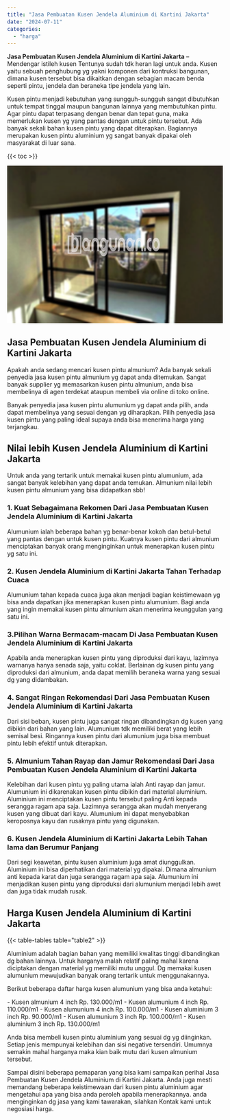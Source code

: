 ```yaml
---
title: "Jasa Pembuatan Kusen Jendela Aluminium di Kartini Jakarta"
date: "2024-07-11"
categories: 
  - "harga"
---
```


**Jasa Pembuatan Kusen Jendela Aluminium di Kartini Jakarta** – Mendengar istileh kusen Tentunya sudah tdk heran lagi untuk anda. Kusen yaitu sebuah penghubung yg yakni komponen dari kontruksi bangunan, dimana kusen tersebut bisa dikaitkan dengan sebagian macam benda seperti pintu, jendela dan beraneka tipe jendela yang lain.

Kusen pintu menjadi kebutuhan yang sungguh-sungguh sangat dibutuhkan untuk tempat tinggal maupun bangunan lainnya yang membutuhkan pintu. Agar pintu dapat terpasang dengan benar dan tepat guna, maka memerlukan kusen yg yang pantas dengan untuk pintu tersebut. Ada banyak sekali bahan kusen pintu yang dapat diterapkan. Bagiannya merupakan kusen pintu aluminium yg sangat banyak dipakai oleh masyarakat di luar sana.

{{< toc >}}

![Jasa Pembuatan Kusen Jendela Aluminium di Kartini Jakarta](/images/harga-kusen-jendela-alumunium-06.png)

## Jasa Pembuatan Kusen Jendela Aluminium di Kartini Jakarta

Apakah anda sedang mencari kusen pintu almunium? Ada banyak sekali penyedia jasa kusen pintu almunium yg dapat anda ditemukan. Sangat banyak supplier yg memasarkan kusen pintu almunium, anda bisa membelinya di agen terdekat ataupun membeli via online di toko online.

Banyak penyedia jasa kusen pintu alumunium yg dapat anda pilih, anda dapat membelinya yang sesuai dengan yg diharapkan. Pilih penyedia jasa kusen pintu yang paling ideal supaya anda bisa menerima harga yang terjangkau.

## Nilai lebih Kusen Jendela Aluminium di Kartini Jakarta

Untuk anda yang tertarik untuk memakai kusen pintu alumunium, ada sangat banyak kelebihan yang dapat anda temukan. Almunium nilai lebih kusen pintu almunium yang bisa didapatkan sbb!

### 1\. Kuat Sebagaimana Rekomen Dari Jasa Pembuatan Kusen Jendela Aluminium di Kartini Jakarta

Alumunium ialah beberapa bahan yg benar-benar kokoh dan betul-betul yang pantas dengan untuk kusen pintu. Kuatnya kusen pintu dari almunium menciptakan banyak orang menginginkan untuk menerapkan kusen pintu yg satu ini.

### 2\. Kusen Jendela Aluminium di Kartini Jakarta Tahan Terhadap Cuaca

Alumunium tahan kepada cuaca juga akan menjadi bagian keistimewaan yg bisa anda dapatkan jika menerapkan kusen pintu alumunium. Bagi anda yang ingin memakai kusen pintu almunium akan menerima keunggulan yang satu ini.

### 3.Pilihan Warna Bermacam-macam Di Jasa Pembuatan Kusen Jendela Aluminium di Kartini Jakarta

Apabila anda menerapkan kusen pintu yang diproduksi dari kayu, lazimnya warnanya hanya senada saja, yaitu coklat. Berlainan dg kusen pintu yang diproduksi dari almunium, anda dapat memilih beraneka warna yang sesuai dg yang didambakan.

### 4\. Sangat Ringan Rekomendasi Dari Jasa Pembuatan Kusen Jendela Aluminium di Kartini Jakarta

Dari sisi beban, kusen pintu juga sangat ringan dibandingkan dg kusen yang dibikin dari bahan yang lain. Alumunium tdk memiliki berat yang lebih semisal besi. Ringannya kusen pintu dari alumunium juga bisa membuat pintu lebih efektif untuk diterapkan.

### 5\. Almunium Tahan Rayap dan Jamur Rekomendasi Dari Jasa Pembuatan Kusen Jendela Aluminium di Kartini Jakarta

Kelebihan dari kusen pintu yg paling utama ialah Anti rayap dan jamur. Alumunium ini dikarenakan kusen pintu dibikin dari material aluminium. Aluminium ini menciptakan kusen pintu tersebut paling Anti kepada serangga ragam apa saja. Lazimnya serangga akan mudah menyerang kusen yang dibuat dari kayu. Alumunium ini dapat menyebabkan keroposnya kayu dan rusaknya pintu yang digunakan.

### 6\. Kusen Jendela Aluminium di Kartini Jakarta Lebih Tahan lama dan Berumur Panjang

Dari segi keawetan, pintu kusen aluminium juga amat diunggulkan. Aluminium ini bisa diperhatikan dari material yg dipakai. Dimana almunium anti kepada karat dan juga serangga ragam apa saja. Alumunium ini menjadikan kusen pintu yang diproduksi dari alumunium menjadi lebih awet dan juga tidak mudah rusak.

## Harga Kusen Jendela Aluminium di Kartini Jakarta

{{< table-tables table="table2" >}}

Aluminium adalah bagian bahan yang memiliki kwalitas tinggi dibandingkan dg bahan lainnya. Untuk harganya malah relatif paling mahal karena diciptakan dengan material yg memiliki mutu unggul. Dg memakai kusen alumunium mewujudkan banyak orang tertarik untuk menggunakannya.

Berikut beberapa daftar harga kusen alumunium yang bisa anda ketahui:

\- Kusen almunium 4 inch Rp. 130.000/m1 - Kusen alumunium 4 inch Rp. 110.000/m1 - Kusen alumunium 4 inch Rp. 100.000/m1 - Kusen aluminium 3 inch Rp. 90.000/m1 - Kusen alumunium 3 inch Rp. 100.000/m1 - Kusen aluminium 3 inch Rp. 130.000/m1

Anda bisa membeli kusen pintu aluminium yang sesuai dg yg diinginkan. Setiap jenis mempunyai kelebihan dan sisi negative tersendiri. Umumnya semakin mahal harganya maka kian baik mutu dari kusen almunium tersebut.

Sampai disini beberapa pemaparan yang bisa kami sampaikan perihal Jasa Pembuatan Kusen Jendela Aluminium di Kartini Jakarta. Anda juga mesti memandang beberapa keistimewaan dari kusen pintu aluminium agar mengetahui apa yang bisa anda peroleh apabila menerapkannya. anda menginginkan dg jasa yang kami tawarakan, silahkan Kontak kami untuk negosiasi harga.
